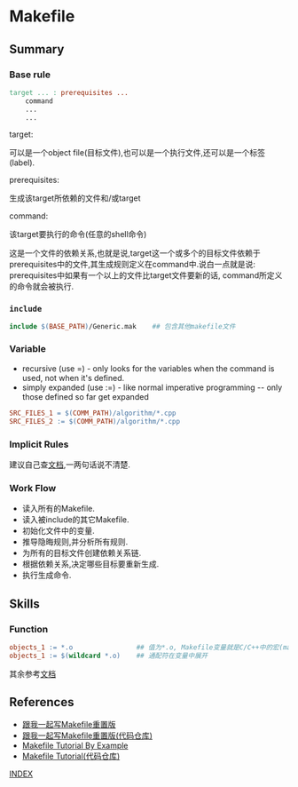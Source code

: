 # Makefile

## Summary

### Base rule

```makefile
target ... : prerequisites ...
    command
    ...
    ...
```

target:

可以是一个object file(目标文件),也可以是一个执行文件,还可以是一个标签(label).

prerequisites:

生成该target所依赖的文件和/或target

command:

该target要执行的命令(任意的shell命令)

这是一个文件的依赖关系,也就是说,target这一个或多个的目标文件依赖于prerequisites中的文件,其生成规则定义在command中.说白一点就是说:
    prerequisites中如果有一个以上的文件比target文件要新的话, command所定义的命令就会被执行.

### `include`

```makefile
include $(BASE_PATH)/Generic.mak    ## 包含其他makefile文件
```

### Variable

* recursive (use =) - only looks for the variables when the command is used, not when it's defined.
* simply expanded (use :=) - like normal imperative programming -- only those defined so far get expanded

```makefile
SRC_FILES_1 = $(COMM_PATH)/algorithm/*.cpp
SRC_FILES_2 := $(COMM_PATH)/algorithm/*.cpp
```

### Implicit Rules

建议自己查[文档](https://seisman.github.io/how-to-write-makefile/implicit_rules.html),一两句话说不清楚.

### Work Flow

* 读入所有的Makefile.
* 读入被include的其它Makefile.
* 初始化文件中的变量.
* 推导隐晦规则,并分析所有规则.
* 为所有的目标文件创建依赖关系链.
* 根据依赖关系,决定哪些目标要重新生成.
* 执行生成命令.

## Skills

### Function

```makefile
objects_1 := *.o                ## 值为*.o, Makefile变量就是C/C++中的宏(macros).
objects_1 := $(wildcard *.o)    ## 通配符在变量中展开
```

其余参考[文档](https://seisman.github.io/how-to-write-makefile/functions.html)

## References

* [跟我一起写Makefile重置版](https://seisman.github.io/how-to-write-makefile/)
* [跟我一起写Makefile重置版(代码仓库)](https://github.com/seisman/how-to-write-makefile)
* [Makefile Tutorial By Example](https://makefiletutorial.com/)
* [Makefile Tutorial(代码仓库)](https://github.com/theicfire/makefiletutorial)

[INDEX](https://payne81.github.io/rookie_diary/)
